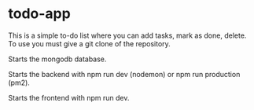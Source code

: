 # todo-app


This is a simple to-do list where you can add tasks, mark as done, delete.
To use you must give a git clone of the repository.

Starts the mongodb database.

Starts the backend with npm run dev (nodemon) or npm run production (pm2).

Starts the frontend with npm run dev.
